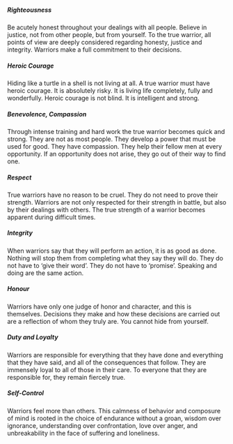 ##### Righteousness

Be acutely honest throughout your dealings with all people. Believe in
justice, not from other people, but from yourself. To the true warrior, all
points of view are deeply considered regarding honesty, justice and
integrity. Warriors make a full commitment to their decisions.

##### Heroic Courage

Hiding like a turtle in a shell is not living at all. A true warrior must
have heroic courage. It is absolutely risky. It is living life completely,
fully and wonderfully. Heroic courage is not blind. It is intelligent and
strong.

##### Benevolence, Compassion

Through intense training and hard work the true warrior becomes quick and
strong. They are not as most people. They develop a power that must be used
for good. They have compassion. They help their fellow men at every
opportunity. If an opportunity does not arise, they go out of their way to
find one.

##### Respect

True warriors have no reason to be cruel. They do not need to prove their
strength. Warriors are not only respected for their strength in battle, but
also by their dealings with others. The true strength of a warrior becomes
apparent during difficult times.

##### Integrity

When warriors say that they will perform an action, it is as good as done.
Nothing will stop them from completing what they say they will do. They do
not have to ‘give their word’. They do not have to ‘promise’. Speaking and
doing are the same action.

##### Honour

Warriors have only one judge of honor and character, and this is
themselves. Decisions they make and how these decisions are carried out are
a reflection of whom they truly are. You cannot hide from yourself.

##### Duty and Loyalty

Warriors are responsible for everything that they have done and everything
that they have said, and all of the consequences that follow. They are
immensely loyal to all of those in their care. To everyone that they are
responsible for, they remain fiercely true.

##### Self-Control

Warriors feel more than others. This calmness of behavior and composure of
mind is rooted in the choice of endurance without a groan, wisdom over
ignorance, understanding over confrontation, love over anger, and
unbreakability in the face of suffering and loneliness.